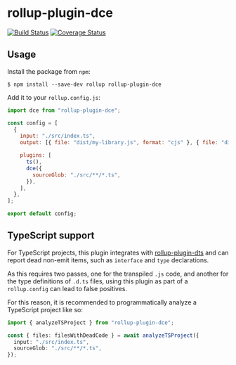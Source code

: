 # rollup-plugin-dce

[![Build Status](https://img.shields.io/travis/Swatinem/rollup-plugin-dce.svg)](https://travis-ci.org/Swatinem/rollup-plugin-dce)
[![Coverage Status](https://img.shields.io/codecov/c/github/Swatinem/rollup-plugin-dce.svg)](https://codecov.io/gh/Swatinem/rollup-plugin-dce)

## Usage

Install the package from `npm`:

    $ npm install --save-dev rollup rollup-plugin-dce

Add it to your `rollup.config.js`:

```js
import dce from "rollup-plugin-dce";

const config = [
  {
    input: "./src/index.ts",
    output: [{ file: "dist/my-library.js", format: "cjs" }, { file: "dist/my-library.mjs", format: "es" }],

    plugins: [
      ts(),
      dce({
        sourceGlob: "./src/**/*.ts",
      }),
    ],
  },
];

export default config;
```

## TypeScript support

For TypeScript projects, this plugin integrates with
[rollup-plugin-dts](https://github.com/Swatinem/rollup-plugin-dts)
and can report dead non-emit items, such as `interface` and `type` declarations.

As this requires two passes, one for the transpiled `.js` code, and another for
the type definitions of `.d.ts` files, using this plugin as part of a
`rollup.config` can lead to false positives.

For this reason, it is recommended to programmatically analyze a TypeScript
project like so:

```ts
import { analyzeTSProject } from "rollup-plugin-dce";

const { files: filesWithDeadCode } = await analyzeTSProject({
  input: "./src/index.ts",
  sourceGlob: "./src/**/*.ts",
});
```

